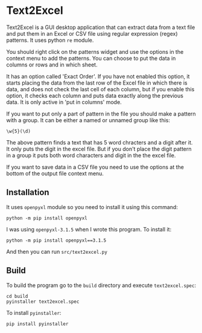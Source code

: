 # Text2Excel

Text2Excel is a GUI desktop application that can extract data from a text file and put them in an Excel or CSV file using regular expression (regex) patterns. It uses python `re` module.

You should right click on the patterns widget and use the options in the context menu to add the patterns. You can choose to put the data in columns or rows and in which sheet.

It has an option called 'Exact Order'. If you have not enabled this option, it starts placing the data from the last row of the Excel file in which there is data, and does not check the last cell of each column, but if you enable this option, it checks each column and puts data exactly along the previous data. It is only active in 'put in columns' mode.

If you want to put only a part of pattern in the file you should make a pattern with a group. It can be either a named or unnamed group like this:

```
\w{5}(\d)
```

The above pattern finds a text that has 5 word chracters and a digit after it. It only puts the digit in the excel file. But if you don't place the digit pattern in a group it puts both word characters and digit in the the excel file.

If you want to save data in a CSV file you need to use the options at the bottom of the output file context menu.

Installation
---
It uses `openpyxl` module so you need to install it using this command:

```
python -m pip install openpyxl
```

I was using `openpyxl-3.1.5` when I wrote this program. To install it:

```
python -m pip install openpyxl==3.1.5
```

And then you can run `src/text2excel.py`

Build
---
To build the program go to the `build` directory and execute `text2excel.spec`:

```
cd build
pyinstaller text2excel.spec
```

To install `pyinstaller`:

```
pip install pyinstaller
```